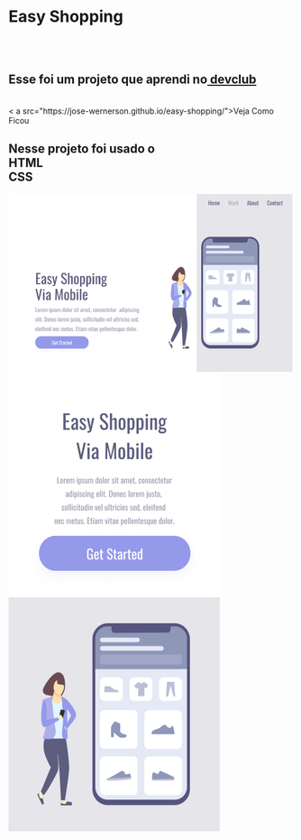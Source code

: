 <h1>Easy Shopping</h1>
<br>
<br>
<h2> Esse foi um projeto que aprendi no<a href="https://rodolfomori.com.br/devclub"> devclub</a> </h2>
<br>
< a src="https://jose-wernerson.github.io/easy-shopping/">Veja Como Ficou</a>
<h2>Nesse projeto foi usado o <br>HTML <br> CSS</h2>
<img src="https://github.com/Jose-Wernerson/easy-shopping/blob/main/img/Rectangle.png?raw=true">
<img src="https://github.com/Jose-Wernerson/easy-shopping/blob/main/img/Shopping%20via%20Mobile%20-%20mobile.png?raw=true">
